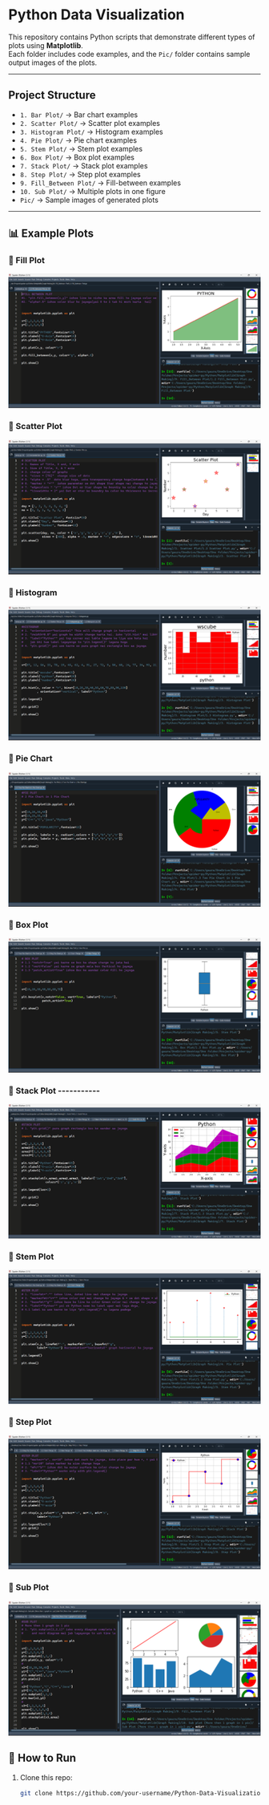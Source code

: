 # Python Data Visualization 

This repository contains Python scripts that demonstrate different types of plots using **Matplotlib**.  
Each folder includes code examples, and the `Pic/` folder contains sample output images of the plots.

---

## Project Structure
- `1. Bar Plot/` → Bar chart examples
- `2. Scatter Plot/` → Scatter plot examples
- `3. Histogram Plot/` → Histogram examples
- `4. Pie Plot/` → Pie chart examples
- `5. Stem Plot/` → Stem plot examples
- `6. Box Plot/` → Box plot examples
- `7. Stack Plot/` → Stack plot examples
- `8. Step Plot/` → Step plot examples
- `9. Fill_Between Plot/` → Fill-between examples
- `10. Sub Plot/` → Multiple plots in one figure
- `Pic/` → Sample images of generated plots

---

## 📊 Example Plots

### 🔹 Fill Plot
![Fill Plot](Pic/Fill_Plot.png)

### 🔹 Scatter Plot
![Scatter Plot](Pic/Scatter_Plot.png)

### 🔹 Histogram
![Histogram](Pic/Histogram.png)

### 🔹 Pie Chart
![Pie Chart](Pic/Pie_Chart.png)

### 🔹 Box Plot
![Box Plot](Pic/Box_Plot.png)

### 🔹 Stack Plot -----------
![Stack Plot](Pic/Stack_Plot.png)

### 🔹 Stem Plot
![Stem Plot](Pic/Stem_Plot.png)

### 🔹 Step Plot
![Step Plot](Pic/Step_Plot.png)

### 🔹 Sub Plot
![Pie Chart](Pic/Sub_Plot.png)


## 🚀 How to Run
1. Clone this repo:
   ```bash
   git clone https://github.com/your-username/Python-Data-Visualization.git
